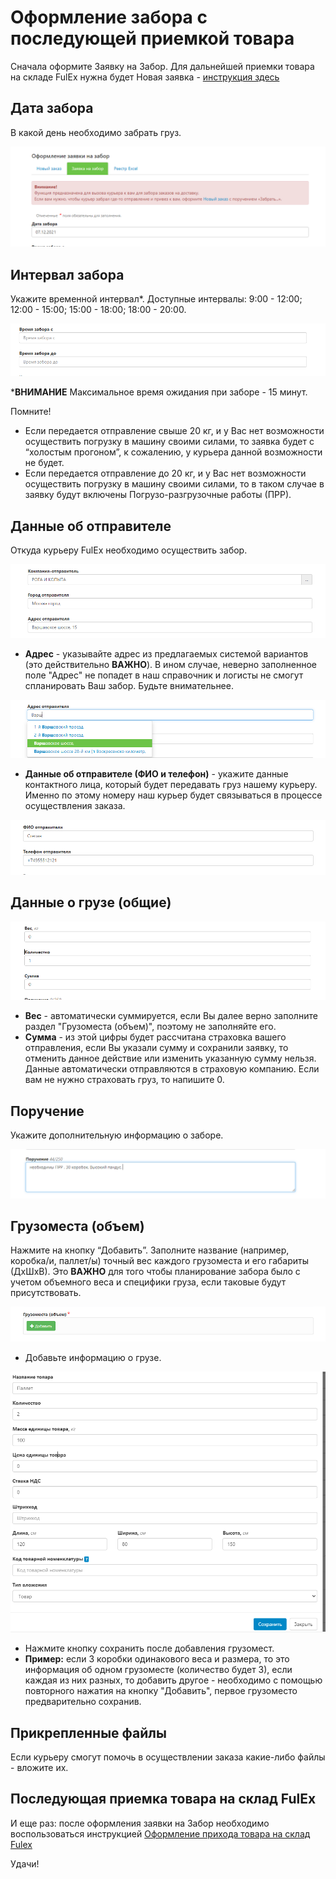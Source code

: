 # Оформление забора с последующей приемкой товара
Сначала оформите Заявку на Забор. Для дальнейшей приемки товара на складе FulEx нужна будет Новая заявка - [инструкция здесь](invoice.md)
## Дата забора
В какой день необходимо забрать груз.

![date](img/pick_up_date.png)

## Интервал забора
Укажите временной интервал*. 
Доступные интервалы: 
9:00 - 12:00; 12:00 - 15:00; 15:00 - 18:00; 18:00 - 20:00.

![interval](img/sampling_interval.png)

***ВНИМАНИЕ** Максимальное время ожидания при заборе - 15 минут. 

Помните!
- Если передается отправление свыше 20 кг, и у Вас нет возможности осуществить погрузку в машину своими силами, то заявка будет с “холостым прогоном”, к сожалению, у курьера данной возможности не будет.
- Если передается отправление до 20 кг, и у Вас нет возможности осуществить погрузку в машину своими силами, то в таком случае в заявку будут включены Погрузо-разгрузочные работы (ПРР).

## Данные об отправителе
Откуда курьеру FulEx необходимо осуществить забор.

![sender](img/sender_data.png)

* **Адрес** - указывайте адрес из предлагаемых системой вариантов (это действительно **ВАЖНО**). В ином случае, неверно заполненное поле "Адрес" не попадет в наш справочник и логисты не смогут спланировать Ваш забор. 
Будьте внимательнее.

![address](img/address.png)
* **Данные об отправителе (ФИО и телефон)** - укажите данные контактного лица, который будет передавать груз нашему курьеру. Именно по этому номеру наш курьер будет связываться в процессе осуществления заказа.

![sender](img/sender_data_2.png)  

## Данные о грузе (общие)

![cargo](img/cargo_data.png)
* **Вес** - автоматически суммируется, если Вы далее верно заполните раздел "Грузоместа (объем)", поэтому не заполняйте его.
* **Сумма** - из этой цифры будет рассчитана страховка вашего отправления, если Вы указали сумму и сохранили заявку, то отменить данное действие или изменить указанную сумму нельзя. Данные автоматически отправляются в страховую компанию. Если вам не нужно страховать груз, то напишите 0.

## Поручение
Укажите дополнительную информацию о заборе.

![assignment](img/assignment.png)
 
## Грузоместа (объем)
Нажмите на кнопку “Добавить”.
Заполните название (например, коробка/и, паллет/ы) точный вес каждого грузоместа и его габариты (ДхШхВ). Это **ВАЖНО** для того чтобы планирование забора было с учетом объемного веса и специфики груза, если таковые будут присутствовать. 

![cargo](img/cargo_spaces.png)

* Добавьте информацию о грузе. 

![cargo](img/cargo-spaces_data.png)
* Нажмите кнопку сохранить после добавления грузомест.
* **Пример:** если 3 коробки одинакового веса и размера, то это информация об одном грузоместе (количество будет 3), если каждая из них разных, то добавить другое - необходимо с помощью повторного нажатия на кнопку "Добавить", первое грузоместо предварительно сохранив.

## Прикрепленные файлы
Если курьеру смогут помочь в осуществлении заказа какие-либо файлы - вложите их.

## Последующая приемка товара на склад FulEx
И еще раз: после оформления заявки на Забор необходимо воспользоваться инструкцией [Оформление прихода товара на склад Fulex](invoice.md)

Удачи!